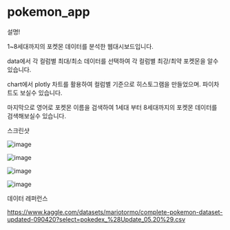 # pokemon_app
설명!

1~8세대까지의 포켓몬 데이터를 분석한 웹대시보드입니다.

data에서 각 컬럼별 최대/최소 데이터를 선택하여 각 컬럼별 최강/최약 포켓몬을 알수 있습니다.

chart에서 plotly 차트를 활용하여 컬럼별 기준으로 히스토그램을 만들었으며. 파이차트도 보실수 있습니다.


마지막으로 영어로 포켓몬 이름을 검색하여 1세대 부터 8세대까지의 포켓몬 데이터를 검색해보실수 있습니다.


스크린샷

![image](https://user-images.githubusercontent.com/120348521/208610779-1300276a-bc0e-4ffe-9990-466e0cf19690.png)

![image](https://user-images.githubusercontent.com/120348521/208610934-c8985851-b045-4139-895c-b5a82c4188db.png)

![image](https://user-images.githubusercontent.com/120348521/208620599-1e7169a5-4a91-4c5b-92d4-b3b622461bc8.png)

![image](https://user-images.githubusercontent.com/120348521/209062948-84aaffce-06f8-48bb-8b80-dd2cafb91458.png)



















데이터 레퍼런스

https://www.kaggle.com/datasets/mariotormo/complete-pokemon-dataset-updated-090420?select=pokedex_%28Update_05.20%29.csv
